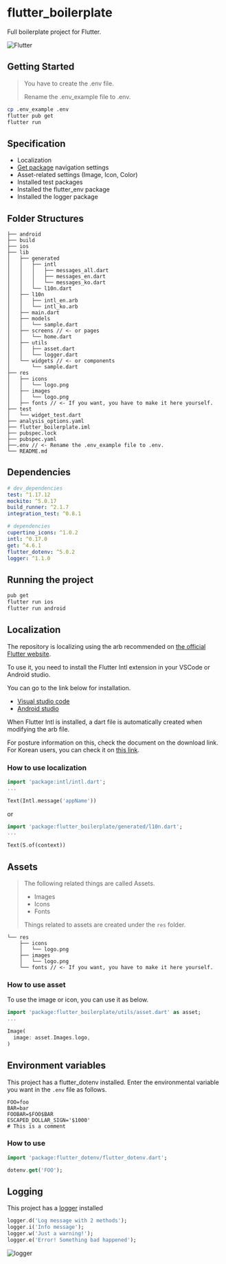 # flutter_boilerplate

Full boilerplate project for Flutter.

![Flutter](https://docs.flutter.dev/assets/images/shared/brand/flutter/logo/flutter-lockup.png)

## Getting Started

> You have to create the .env file.
>
> Rename the .env_example file to .env.

```bash
cp .env_example .env
flutter pub get
flutter run
```

## Specification

- Localization
- [Get package](https://pub.dev/packages/get) navigation settings
- Asset-related settings (Image, Icon, Color)
- Installed test packages
- Installed the flutter_env package
- Installed the logger package

## Folder Structures

```text
├── android
├── build
├── ios
├── lib
│   ├── generated
│   │   ├── intl
│   │   │   ├── messages_all.dart
│   │   │   ├── messages_en.dart
│   │   │   └── messages_ko.dart
│   │   └── l10n.dart
│   ├── l10n
│   │   ├── intl_en.arb
│   │   └── intl_ko.arb
│   ├── main.dart
│   ├── models
│   │   └── sample.dart
│   ├── screens // <- or pages
│   │   └── home.dart
│   ├── utils
│   │   ├── asset.dart
│   │   └── logger.dart
│   └── widgets // <- or components
│       └── sample.dart
├── res
│   ├── icons
│   │   └── logo.png
│   ├── images
│   │   └── logo.png
│   ├── fonts // <- If you want, you have to make it here yourself.
├── test
│   └── widget_test.dart
├── analysis_options.yaml
├── flutter_boilerplate.iml
├── pubspec.lock
├── pubspec.yaml
├──.env // <- Rename the .env_example file to .env.
└── README.md
```

## Dependencies

```yaml
# dev_dependencies
test: ^1.17.12
mockito: ^5.0.17
build_runner: ^2.1.7
integration_test: ^0.8.1

# dependencies
cupertino_icons: ^1.0.2
intl: ^0.17.0
get: ^4.6.1
flutter_dotenv: ^5.0.2
logger: ^1.1.0
```

## Running the project

```sh
pub get
flutter run ios
flutter run android
```

## Localization

The repository is localizing using the arb recommended on [the official Flutter website](https://docs.flutter.dev/development/accessibility-and-localization/internationalization).

To use it, you need to install the Flutter Intl extension in your VSCode or Android studio.

You can go to the link below for installation.

- [Visual studio code](https://marketplace.visualstudio.com/items?itemName=localizely.flutter-intl)
- [Android studio](https://plugins.jetbrains.com/plugin/13666-flutter-intl)

When Flutter Intl is installed, a dart file is automatically created when modifying the arb file.

For posture information on this, check the document on the download link.
For Korean users, you can check it on [this link](https://medium.com/flutter-seoul/flutter-localizations-%EC%99%84%EC%A0%84-%EC%A0%95%EB%B3%B5-%ED%95%98%EA%B8%B0-8fa5f50a3fd2).

### How to use localization

```dart
import 'package:intl/intl.dart';
...

Text(Intl.message('appName'))
```

or

```dart
import 'package:flutter_boilerplate/generated/l10n.dart';
...

Text(S.of(context))
```

## Assets

> The following related things are called Assets.
>
> - Images
> - Icons
> - Fonts
>
> Things related to assets are created under the `res` folder.

```text
└── res
    ├── icons
    │   └── logo.png
    ├── images
    │   └── logo.png
    └── fonts // <- If you want, you have to make it here yourself.
```

### How to use asset

To use the image or icon, you can use it as below.

```dart
import 'package:flutter_boilerplate/utils/asset.dart' as asset;
...

Image(
  image: asset.Images.logo,
)
```

## Environment variables

This project has a flutter_dotenv installed.
Enter the environmental variable you want in the `.env` file as follows.

```text
FOO=foo
BAR=bar
FOOBAR=$FOO$BAR
ESCAPED_DOLLAR_SIGN='$1000'
# This is a comment
```

### How to use

```dart
import 'package:flutter_dotenv/flutter_dotenv.dart';

dotenv.get('FOO');

```

## Logging

This project has a [logger](https://pub.dev/packages/flutter_dotenv) installed

```dart
logger.d('Log message with 2 methods');
logger.i('Info message');
logger.w('Just a warning!');
logger.e('Error! Something bad happened');
```

![logger](https://raw.githubusercontent.com/leisim/logger/master/art/screenshot.png)
